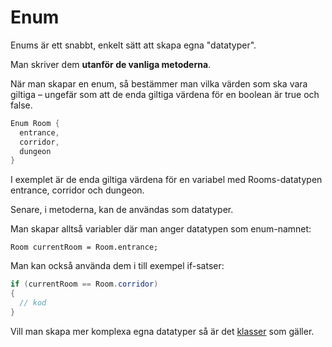 # Enum

Enums är ett snabbt, enkelt sätt att skapa egna "datatyper".

Man skriver dem **utanför de vanliga metoderna**.

När man skapar en enum, så bestämmer man vilka värden som ska vara giltiga – ungefär som att de enda giltiga värdena för en boolean är true och false.

```csharp
Enum Room {
  entrance,
  corridor,
  dungeon
}
```

I exemplet är de enda giltiga värdena för en variabel med Rooms-datatypen entrance, corridor och dungeon.

Senare, i metoderna, kan de användas som datatyper.

Man skapar alltså variabler där man anger datatypen som enum-namnet:

```text
Room currentRoom = Room.entrance;
```

Man kan också använda dem i till exempel if-satser:

```csharp
if (currentRoom == Room.corridor)
{
  // kod
}
```

Vill man skapa mer komplexa egna datatyper så är det [klasser](https://sites.google.com/view/csharp-referens/klasser-och-objektorientering?authuser=0) som gäller.

